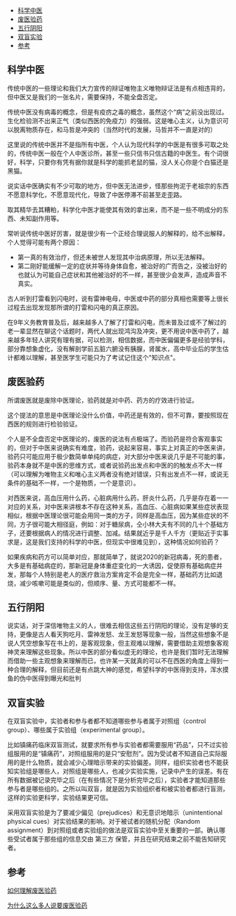 
<!-- TOC -->

- [科学中医](#科学中医)
- [废医验药](#废医验药)
- [五行阴阳](#五行阴阳)
- [双盲实验](#双盲实验)
- [参考](#参考)

<!-- /TOC -->

## 科学中医

传统中医的一些理论和我们大力宣传的辩证唯物主义唯物辩证法是有点相违背的，但中医又是我们的一张名片，需要保持，不能全盘否定。



传统中医没有病毒的概念，但是有疫疠之毒的概念，虽然这个“病”之前没出现过。生化检验测不出来正气（类似西医的免疫力）的强弱。这是唯心主义，认为意识可以脱离物质存在，和马哲是冲突的（当然时代的发展，马哲并不一直是对的）


这里说的传统中医并不是指所有中医，个人认为现代科学的中医是有很多可取之处的，传统中医一般在个人中医诊所，甚至一些只信书只信古籍的中医生。有个词很好，科学，只要你有凭有据你就是科学的能抓老鼠的猫，没人关心你是个白猫还是黑猫。


说实话中医确实有不少可取的地方，但中医无法进步，怪那些拘泥于老祖宗的东西不愿意科学化，不愿意现代化，导致了中医停滞不前甚至走歪路。

取其精华去其糟粕，科学化中医才能使其有效的拿出来，而不是一些不明成分的东西、未知副作用等。


常听说传统中医好厉害，就是很少有一个正经合理说服人的解释的，给不出解释，个人觉得可能有两个原因：

- 第一真的有效治疗，但还未被世人发现其中治病原理，所以无法解释。
- 第二刚好能缓解一定的症状并等待身体自愈，被治好的广而告之，没被治好的也就认为可能自己症状和其他被治好的不一样，甚至很少会发声，造成声音不真实。

古人听到打雷看到闪电时，说有雷神电母，中医或中药的部分真相也需要等上很长过程去出现发现那所谓的打雷和闪电的真正原因。

在9年义务教育普及后，越来越多人了解了打雷和闪电，而未普及过或不了解过的老一辈显然在聊这个话题时，两代人就出现鸿沟及冲突，更不用说中医中药了，越来越多年轻人讲究有理有据，可以检测，相信数据，而中医偏偏更多是经验学科，部分靠想象虚化，没有解剖学前五脏六腑没有胰腺，肾属水，高中毕业后的学生估计都难以理解，甚至医学生可能只为了考试记住这个"知识点"。


## 废医验药

所谓废医就是废除中医理论，验药就是对中药、药方的疗效进行验证。

这个提法的意思是中医理论没什么价值，中药还是有效的，但不可靠，要按照现在西医的规则进行检验验证。

个人是不全盘否定中医理论的，废医的说法有点极端了。而验药是符合客观事实的，但对于中医来说确实有难度，验药，说起来容易，事实上对真正的中医来讲，验药只可能应用于极少数简单单纯的病症，对大部分中医来说几乎是不可能的事，验药本身就不是中医的思维方式，或者说验药出发点和中医的的触发点不大一样（可以理解为唯物主义和唯心主义两者没有绝对错误，只有出发点不一样，或说无条件的基础不一样，一个是物质，一个是意识）。

对西医来说，高血压用什么药，心脏病用什么药，肝炎什么药，几乎是存在着一一对应的关系，对中医来讲根本不存在这种关系，高血压、心脏病如果某些症状表现相似，根据中医理论很可能会用同一类的方子，同样是高血压，因为某些症状的不同，方子很可能大相径庭，例如：对于糖尿病，仝小林大夫有不同的几十个基础方子，还要根据病人的情况进行调整、加减。结果就近乎是千人千方（更贴近于实事求是，这是我们支持的科学的中医，但现实中很难见到），这种情况如何验药？


如果疾病和药方可以简单对应，那就简单了，就说2020的新冠病毒，死的患者，大多是有基础病症的，那新冠是身体重症变化的一大诱因，促使原有基础病症并发，那每个人特别是老人的医疗救治方案肯定不会是完全一样，基础药方比如退烧，减少咳嗽可能是类似的，但顺序、量、方式可能都不一样。


## 五行阴阳

说实话，对于深信唯物主义的人，很难去相信这些五行阴阳的理论，没有足够的支持，更像是古人看天狗吃月、雷神发怒、龙王发怒等现象一般，当然这些想象不是说人凭空想象写在书上的，是客观现象，但主观难以理解，需要借助主观想象客观神灵来理解这些现象。所以中医的部分看似虚无的理论，也许是我们暂时无法理解而借助一些主观想象来理解而已，也许某一天就真的可以不在西医的角度上得到一种合理的解释，但目前还是有点跳大神的感觉，希望科学的中医得到支持，浑水摸鱼的伪中医得到曝光和批判


## 双盲实验



在双盲实验中，实验者和参与者都不知道哪些参与者属于对照组（control group）、哪些属于实验组（experimental group）。

比如镇痛药临床双盲测试，就要求所有参与实验者都需要服用“药品”，只不过实验组服用的是“镇痛药”，对照组服用的是只“安慰剂”。因为受试者不知道自己实际服用的是什么物质，就会减少心理暗示带来的实验偏差。同样，组织实验者也不能获知实验组是哪些人，对照组是哪些人，也减少实验实施，记录中产生的误差。有在所有数据被记录完毕之后（在有些情况下是分析完毕之后），实验者才能知道那些参与者是哪些组的。之所以叫双盲，就是因为实验组织者和被实验者都进行盲测，这样的实验更科学，实验结果更可信。


采用双盲实验是为了要减少偏见（prejudices）和无意识地暗示（unintentional physical cues）对实验结果的影响。对于被试者的随机分配（Random assignment）到对照组或者实验组的做法是双盲实验中至关重要的一部。确认哪些受试者属于那些组的信息交由  第三方   保管，并且在研究结束之前不能告知研究者。



## 参考

[如何理解废医验药](https://www.zhihu.com/question/335491615/answer/752729332)

[为什么这么多人说要废医验药](https://www.zhihu.com/question/330012812/answer/737447467)












